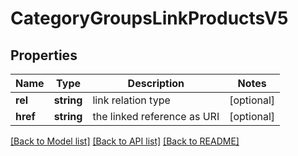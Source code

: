# CategoryGroupsLinkProductsV5

## Properties
Name | Type | Description | Notes
------------ | ------------- | ------------- | -------------
**rel** | **string** | link relation type | [optional] 
**href** | **string** | the linked reference as URI | [optional] 

[[Back to Model list]](../../README.md#documentation-for-models) [[Back to API list]](../../README.md#documentation-for-api-endpoints) [[Back to README]](../../README.md)

